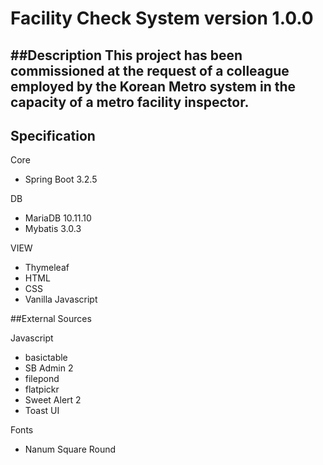 # Facility Check System version 1.0.0
##Description
This project has been commissioned at the request of a colleague employed by the Korean Metro system in the capacity of a metro facility inspector.
---
## Specification
Core
- Spring Boot 3.2.5

DB
- MariaDB 10.11.10
- Mybatis 3.0.3

VIEW
- Thymeleaf
- HTML
- CSS
- Vanilla Javascript

##External Sources

Javascript
- basictable
- SB Admin 2
- filepond
- flatpickr
- Sweet Alert 2
- Toast UI

Fonts
- Nanum Square Round

